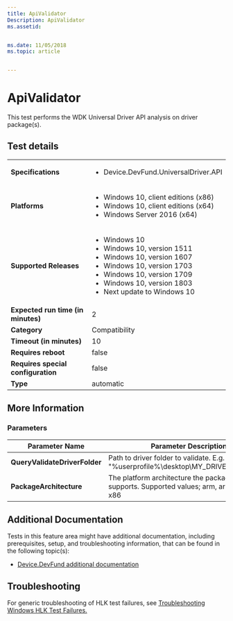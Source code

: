 ```yaml
---
title: ApiValidator
Description: ApiValidator
ms.assetid: 


ms.date: 11/05/2018
ms.topic: article


---
```


# ApiValidator

This test performs the WDK Universal Driver API analysis on driver package(s).

## Test details

|||
|---|---|
| **Specifications**  | <ul><li>Device.DevFund.UniversalDriver.API</li></ul> |  
| **Platforms**   | <ul><li>Windows 10, client editions (x86)</li><li>Windows 10, client editions (x64)</li><li>Windows Server 2016 (x64)</li></ul> |
| **Supported Releases** | <ul><li>Windows 10</li><li>Windows 10, version 1511</li><li>Windows 10, version 1607</li><li>Windows 10, version 1703</li><li>Windows 10, version 1709</li><li>Windows 10, version 1803</li><li>Next update to Windows 10</li></ul> |
|**Expected run time (in minutes)**| 2 |
|**Category**| Compatibility |
|**Timeout (in minutes)**| 10 |
|**Requires reboot**| false |
|**Requires special configuration**| false |
|**Type**| automatic |

## More Information
### Parameters

| Parameter Name | Parameter Description |
| --- | --- |
| **QueryValidateDriverFolder** | Path to driver folder to validate. E.g. "%userprofile%\desktop\MY_DRIVER_PACKAGE" |
| **PackageArchitecture** | The platform architecture the package binary supports.  Supported values; arm, arm64, amd64, x86 |







## Additional Documentation
Tests in this feature area might have additional documentation, including prerequisites, setup, and troubleshooting information, that can be found in the following topic(s): <ul><li>[Device.DevFund additional documentation](device-devfund-additional-documentation.md)</li></ul>

## Troubleshooting
For generic troubleshooting of HLK test failures, see [Troubleshooting Windows HLK Test Failures.](../user/troubleshooting-windows-hlk-test-failures.md)